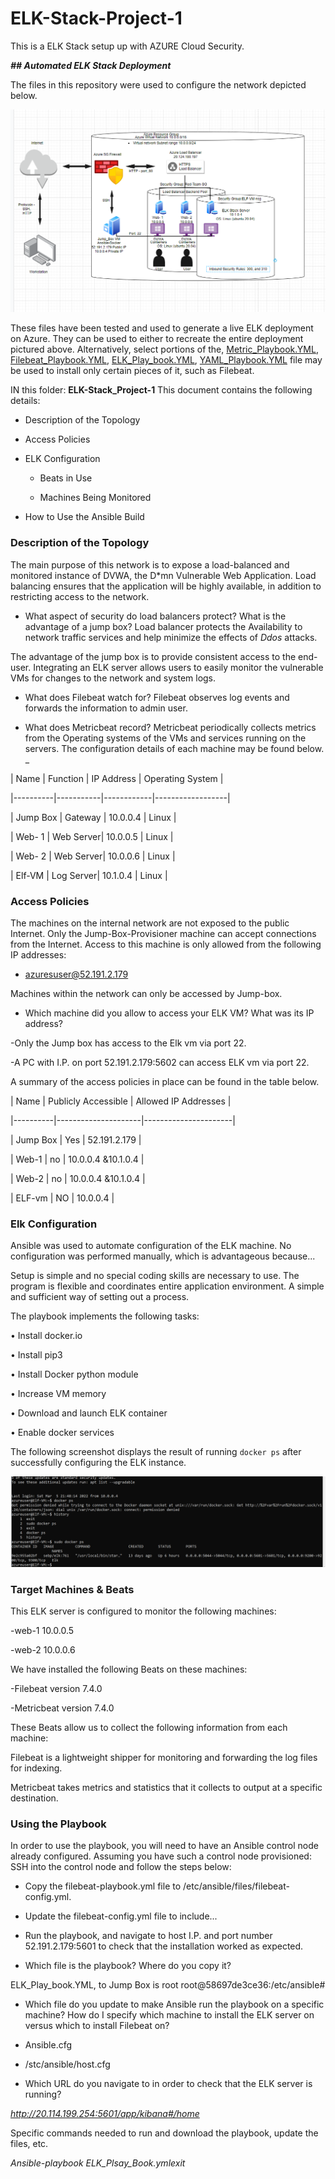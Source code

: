 # ELK-Stack-Project-1

This is a ELK Stack setup up with AZURE Cloud Security.

<b>*## Automated ELK Stack Deployment*</b>

The files in this repository were used to configure the network depicted below.

<img src="ELK_Stack_Diagram.PNG">

  These files have been tested and used to generate a live ELK deployment on Azure. They can be used to either to recreate the entire deployment pictured above. Alternatively, select portions of the, [Metric_Playbook.YML](Metric_Playbook.txt), [Filebeat_Playbook.YML](Filebeat_Playbook.txt), [ELK_Play_book.YML](../ELk_Play_Book.txt), [YAML_Playbook.YML](YAML_Playbook.txt) file may be used to install only certain pieces of it, such as Filebeat.
  
  IN this folder: <b>ELK-Stack_Project-1</b>
This document contains the following details:

- Description of the Topology

- Access Policies

- ELK Configuration

  - Beats in Use
  
  - Machines Being Monitored
  
- How to Use the Ansible Build


### Description of the Topology

The main purpose of this network is to expose a load-balanced and monitored instance of DVWA, the D*mn Vulnerable Web Application.
Load balancing ensures that the application will be highly available, in addition to restricting access to the network.

- What aspect of security do load balancers protect? What is the advantage of a jump box? 
Load balancer protects the Availability to network traffic services and help minimize the effects of *Ddos* attacks.

The advantage of the jump box is to provide consistent access to the end-user.
Integrating an ELK server allows users to easily monitor the vulnerable VMs for changes to the network and system logs.

- What does Filebeat watch for?
Filebeat observes log events and forwards the information to admin user. 

- What does Metricbeat record?
Metricbeat periodically collects metrics from the Operating systems of the VMs and services running on the servers.
The configuration details of each machine may be found below.
_

| Name     | Function  | IP Address | Operating System |


|----------|-----------|------------|------------------|


| Jump Box | Gateway   | 10.0.0.4   | Linux            |


| Web- 1   | Web Server| 10.0.0.5   | Linux            |


| Web- 2   | Web Server| 10.0.0.6   | Linux            |


| Elf-VM   | Log Server| 10.1.0.4   | Linux            |





### Access Policies

The machines on the internal network are not exposed to the public Internet. 
Only the Jump-Box-Provisioner machine can accept connections from the Internet. Access to this machine is only allowed from the following IP addresses:

- azuresuser@52.191.2.179

Machines within the network can only be accessed by Jump-box.
- Which machine did you allow to access your ELK VM? What was its IP address?

-Only the Jump box has access to the Elk vm via port 22.

-A PC with I.P. on port 52.191.2.179:5602 can access ELK vm via port 22.

A summary of the access policies in place can be found in the table below.

| Name     | Publicly Accessible | Allowed IP Addresses |

|----------|---------------------|----------------------|

| Jump Box | Yes                 |   52.191.2.179       |

| Web-1    | no                  |   10.0.0.4 &10.1.0.4 |

| Web-2    | no                  |   10.0.0.4 &10.1.0.4 |

| ELF-vm   | NO                  |   10.0.0.4           |


### Elk Configuration

Ansible was used to automate configuration of the ELK machine. No configuration was performed manually, which is advantageous because...

Setup is simple and no special coding skills are necessary to use. The program is flexible and coordinates entire application environment. A simple and sufficient way of setting out a process.

The playbook implements the following tasks:
  
  •	Install docker.io
  
  •	Install pip3
  
  •	Install Docker python module
  
  •	Increase VM memory
  
  •	Download and launch ELK container
  
  •	Enable docker services

The following screenshot displays the result of running `docker ps` after successfully configuring the ELK instance.
 
<img src="Docker PS Elk.PNG">

### Target Machines & Beats

This ELK server is configured to monitor the following machines:

-web-1 10.0.0.5

-web-2 10.0.0.6

We have installed the following Beats on these machines:

-Filebeat version 7.4.0

-Metricbeat version 7.4.0

These Beats allow us to collect the following information from each machine:

Filebeat is a lightweight shipper for monitoring and forwarding the log files for indexing.

Metricbeat takes metrics and statistics that it collects to output at a specific destination.

### Using the Playbook

In order to use the playbook, you will need to have an Ansible control node already configured. Assuming you have such a control node provisioned: 
SSH into the control node and follow the steps below:
- Copy the filebeat-playbook.yml file to /etc/ansible/files/filebeat-config.yml.
- Update the filebeat-config.yml file to include...
- Run the playbook, and navigate to host I.P. and port number 52.191.2.179:5601 to check that the installation worked as expected.

- Which file is the playbook? Where do you copy it?

ELK_Play_book.YML, to Jump Box is root root@58697de3ce36:/etc/ansible#

- Which file do you update to make Ansible run the playbook on a specific machine? How do I specify which machine to install the ELK server on versus which to install Filebeat on?

- Ansible.cfg  
- /stc/ansible/host.cfg

- Which URL do you navigate to in order to check that the ELK server is running?

*http://20.114.199.254:5601/app/kibana#/home*

Specific commands needed to run and download the playbook, update the files, etc.

*Ansible-playbook ELK_Plsay_Book.ymlexit*
 
